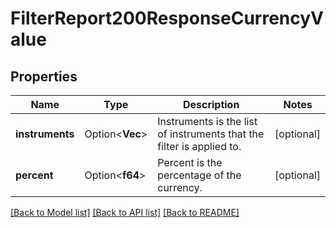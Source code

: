 # FilterReport200ResponseCurrencyValue

## Properties

Name | Type | Description | Notes
------------ | ------------- | ------------- | -------------
**instruments** | Option<**Vec<i64>**> | Instruments is the list of instruments that the filter is applied to. | [optional]
**percent** | Option<**f64**> | Percent is the percentage of the currency. | [optional]

[[Back to Model list]](../README.md#documentation-for-models) [[Back to API list]](../README.md#documentation-for-api-endpoints) [[Back to README]](../README.md)


